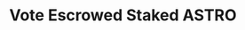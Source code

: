 # Vote Escrowed Staked ASTRO

[//]: # (TODO: Rewrite README)

[//]: # (The vxASTRO contract allows xASTRO token holders to stake their tokens in order to boost their governance power as well as the amount of ASTRO they can get from Generator emissions. Voting power is boosted according to how long someone locks their xASTRO for.)

[//]: # ()

[//]: # (Maximum lock time is 2 years, which gives the maximum possible boost of 2.5. For example, if a token holder locks 100 xASTRO for 2 years, they)

[//]: # (get 250 vxASTRO. Their vxASTRO balance then goes down every week for the next 2 years &#40;unless they relock&#41; until it reaches zero.)

[//]: # ()

[//]: # (## InstantiateMsg)

[//]: # ()

[//]: # (Initialize the contract with the initial owner and the address of the xASTRO token.)

[//]: # ()

[//]: # (```json)

[//]: # ({)

[//]: # (  "owner": "terra...",)

[//]: # (  "deposit_token_addr": "terra...")

[//]: # (})

[//]: # (```)

[//]: # ()

[//]: # (## ExecuteMsg)

[//]: # ()

[//]: # (### `receive`)

[//]: # ()

[//]: # (Create new lock/vxASTRO position, deposit more xASTRO in the user's vxASTRO position or deposit on behalf of another address.)

[//]: # ()

[//]: # (```json)

[//]: # ({)

[//]: # (  "receive": {)

[//]: # (    "sender": "terra...",)

[//]: # (    "amount": "123",)

[//]: # (    "msg": "<base64_encoded_json_string>")

[//]: # (  })

[//]: # (})

[//]: # (```)

[//]: # ()

[//]: # (### `extend_lock_time`)

[//]: # ()

[//]: # (An example of extending the lock time for a vxASTRO position by 1 week.)

[//]: # ()

[//]: # (```json)

[//]: # ({)

[//]: # (  "extend_lock_time": {)

[//]: # (    "time": 604800)

[//]: # (  })

[//]: # (})

[//]: # (```)

[//]: # ()

[//]: # (### `withdraw`)

[//]: # ()

[//]: # (Withdraw the whole amount of xASTRO if the lock for a vxASTRO position expired.)

[//]: # ()

[//]: # (```json)

[//]: # ({)

[//]: # (  "withdraw": {})

[//]: # (})

[//]: # (```)

[//]: # ()

[//]: # (### `propose_new_owner`)

[//]: # ()

[//]: # (Create a request to change contract ownership. The validity period of the offer is set by the `expires_in` variable.)

[//]: # (Only the current contract owner can execute this method.)

[//]: # ()

[//]: # (```json)

[//]: # ({)

[//]: # (  "propose_new_owner": {)

[//]: # (    "owner": "terra...",)

[//]: # (    "expires_in": 1234567)

[//]: # (  })

[//]: # (})

[//]: # (```)

[//]: # ()

[//]: # (### `drop_ownership_proposal`)

[//]: # ()

[//]: # (Delete the contract ownership transfer proposal. Only the current contract owner can execute this method.)

[//]: # ()

[//]: # (```json)

[//]: # ({)

[//]: # (  "drop_ownership_proposal": {})

[//]: # (})

[//]: # (```)

[//]: # ()

[//]: # (### `claim_ownership`)

[//]: # ()

[//]: # (Used to claim contract ownership. Only the newly proposed contract owner can execute this method.)

[//]: # ()

[//]: # (```json)

[//]: # ({)

[//]: # (  "claim_ownership": {})

[//]: # (})

[//]: # (```)

[//]: # ()

[//]: # (### `update_blacklist`)

[//]: # ()

[//]: # (Updates the list of addresses that are prohibited from staking in vxASTRO or if they are already staked, from voting with their vxASTRO in the Astral Assembly. Only the contract owner can execute this method.)

[//]: # ()

[//]: # (```json)

[//]: # ({)

[//]: # (  "append_addrs": ["terra...", "terra...", "terra..."],)

[//]: # (  "remove_addrs": ["terra...", "terra..."])

[//]: # (})

[//]: # (```)

[//]: # ()

[//]: # (### `update_config`)

[//]: # ()

[//]: # (Updates contract parameters.)

[//]: # ()

[//]: # (```json)

[//]: # ({)

[//]: # (  "new_guardian": "terra...")

[//]: # (})

[//]: # (```)

[//]: # ()

[//]: # (## QueryMsg)

[//]: # ()

[//]: # (All query messages are described below. A custom struct is defined for each query response.)

[//]: # ()

[//]: # (### `total_voting_power`)

[//]: # ()

[//]: # (Returns the total supply of vxASTRO at the current block.)

[//]: # ()

[//]: # (```json)

[//]: # ({)

[//]: # (  "voting_power_response": {)

[//]: # (    "voting_power": 100)

[//]: # (  })

[//]: # (})

[//]: # (```)

[//]: # ()

[//]: # (### `user_voting_power`)

[//]: # ()

[//]: # (Returns a user's vxASTRO balance at the current block.)

[//]: # ()

[//]: # (Request:)

[//]: # ()

[//]: # (```json)

[//]: # ({)

[//]: # (  "user_voting_power": {)

[//]: # (    "user": "terra...")

[//]: # (  })

[//]: # (})

[//]: # (```)

[//]: # ()

[//]: # (Response:)

[//]: # ()

[//]: # (```json)

[//]: # ({)

[//]: # (  "voting_power_response": {)

[//]: # (    "voting_power": 10)

[//]: # (  })

[//]: # (})

[//]: # (```)

[//]: # ()

[//]: # (### `total_voting_power_at`)

[//]: # ()

[//]: # (Returns the total vxASTRO supply at a specific timestamp &#40;in seconds&#41;.)

[//]: # ()

[//]: # (Request:)

[//]: # ()

[//]: # (```json)

[//]: # ({)

[//]: # (  "total_voting_power_at": {)

[//]: # (    "time": 1234567)

[//]: # (  })

[//]: # (})

[//]: # (```)

[//]: # ()

[//]: # (Response:)

[//]: # ()

[//]: # (```json)

[//]: # ({)

[//]: # (  "voting_power_response": {)

[//]: # (    "voting_power": 10)

[//]: # (  })

[//]: # (})

[//]: # (```)

[//]: # ()

[//]: # (### `user_voting_power_at`)

[//]: # ()

[//]: # (Returns the user's vxASTRO balance at a specific timestamp &#40;in seconds&#41;.)

[//]: # ()

[//]: # (Request:)

[//]: # ()

[//]: # (```json)

[//]: # ({)

[//]: # (  "user_voting_power_at": {)

[//]: # (    "user": "terra...",)

[//]: # (    "time": 1234567)

[//]: # (  })

[//]: # (})

[//]: # (```)

[//]: # ()

[//]: # (Response:)

[//]: # ()

[//]: # (```json)

[//]: # ({)

[//]: # (  "voting_power_response": {)

[//]: # (    "voting_power": 10)

[//]: # (  })

[//]: # (})

[//]: # (```)

[//]: # ()

[//]: # (### `lock_info`)

[//]: # ()

[//]: # (Returns the information about a user's vxASTRO position.)

[//]: # ()

[//]: # (Request:)

[//]: # ()

[//]: # (```json)

[//]: # ({)

[//]: # (  "lock_info": {)

[//]: # (    "user": "terra...")

[//]: # (  })

[//]: # (})

[//]: # (```)

[//]: # ()

[//]: # (Response:)

[//]: # ()

[//]: # (```json)

[//]: # ({)

[//]: # (  "lock_info_response": {)

[//]: # (    "amount": 10,)

[//]: # (    "coefficient": 2.5,)

[//]: # (    "start": 2600,)

[//]: # (    "end": 2704)

[//]: # (  })

[//]: # (})

[//]: # (```)

[//]: # ()

[//]: # (### `config`)

[//]: # ()

[//]: # (Returns the contract's config.)

[//]: # ()

[//]: # (```json)

[//]: # ({)

[//]: # (  "config_response": {)

[//]: # (    "owner": "terra...",)

[//]: # (    "deposit_token_addr" : "terra...")

[//]: # (  })

[//]: # (})

[//]: # (```)

[//]: # ()

[//]: # (### `blacklisted_voters`)

[//]: # ()

[//]: # (Returns blacklisted voters.)

[//]: # ()

[//]: # (```json)

[//]: # ({)

[//]: # (  "blacklisted_voters": {)

[//]: # (    "start_after": "terra...",)

[//]: # (    "limit": 5)

[//]: # (  })

[//]: # (})

[//]: # (```)

[//]: # ()

[//]: # (### `check_voters_are_blacklisted`)

[//]: # ()

[//]: # (Checks if specified addresses are blacklisted)

[//]: # ()

[//]: # (```json)

[//]: # ({)

[//]: # (  "check_voters_are_blacklisted": {)

[//]: # (    "voters": ["terra...", "terra..."])

[//]: # (  })

[//]: # (})

[//]: # (```)